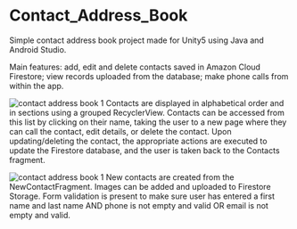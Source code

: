 # Contact_Address_Book
Simple contact address book project made for Unity5 using Java and Android Studio.

Main features: add, edit and delete contacts saved in Amazon Cloud Firestore; view records uploaded from the database; make phone calls from within the app.

![contact address book 1](https://imgur.com/EcEiTmL.png)
Contacts are displayed in alphabetical order and in sections using a grouped RecyclerView. Contacts can be accessed from this list by clicking on their name,
taking the user to a new page where they can call the contact, edit details, or delete the contact. Upon updating/deleting the contact, the appropriate actions 
are executed to update the Firestore database, and the user is taken back to the Contacts fragment.

![contact address book 1](https://imgur.com/rNNvihh.png)
New contacts are created from the NewContactFragment. Images can be added and uploaded to Firestore Storage. Form validation is present to make sure
user has entered a first name and last name AND phone is not empty and valid OR email is not empty and valid.

